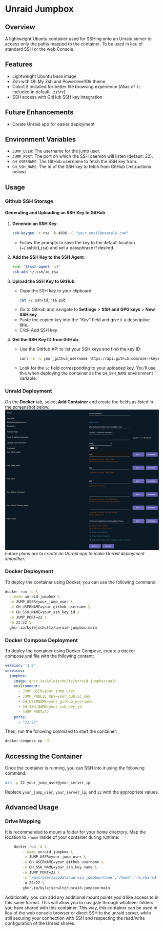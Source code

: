 # Unraid Jumpbox

## Overview
A lightweight Ubuntu container used for SSHing onto an Unraid server to access only the paths mapped to the container. To be used in lieu of standard SSH or the web Console.

## Features
- Lightweight Ubuntu base image
- Zsh with Oh My Zsh and Powerlevel10k theme
- ColorLS installed for better file browsing experience (Alias of `lc` included in default `.zshrc`)
- SSH access with GitHub SSH key integration

## Future Enhancements
- Create Unraid app for easier deployment

## Environment Variables
- `JUMP_USER`: The username for the jump user.
- `JUMP_PORT`: The port on which the SSH daemon will listen (default: 22).
- `GH_USERNAME`: The GitHub username to fetch the SSH key from.
- `GH_SSH_NAME`: The id of the SSH key to fetch from GitHub (instructions below)

## Usage

### Github SSH Storage
#### Generating and Uploading an SSH Key to GitHub

1. **Generate an SSH Key**:
   ```sh
   ssh-keygen -t rsa -b 4096 -C "your_email@example.com"
   ```
   - Follow the prompts to save the key to the default location (~/.ssh/id_rsa) and set a passphrase if desired.

2. **Add the SSH Key to the SSH Agent**:
    ```sh
    eval "$(ssh-agent -s)"
    ssh-add ~/.ssh/id_rsa
    ```
3. **Upload the SSH Key to GitHub**:
    - Copy the SSH key to your clipboard:
        ```sh
        cat ~/.ssh/id_rsa.pub
        ```
    - Go to GitHub and navigate to **Settings** > **SSH and GPG keys** > **New SSH key**.
    - Paste the copied key into the *"Key"* field and give it a descriptive title.
    - Click Add SSH key.
4. **Get the SSH Key ID from GitHub**:
    - Use the GitHub API to list your SSH keys and find the key ID:
        ```sh
        curl -s -u your_github_username https://api.github.com/user/keys
        ```
    - Look for the `id` field corresponding to your uploaded key. You'll use this when deploying the container as the `GH_SSH_NAME` environment variable.
### Unraid Deployment
On the **Docker** tab, select **Add Container** and create the fields as listed in the screenshot below.
![Unraid Configuration](img/unraid-setup.jpeg)
*Future plans are to create an Unraid app to make Unraid deployment smoother.*
### Docker Deployment
To deploy the container using Docker, you can use the following command:

```sh
docker run -d \
  --name unraid-jumpbox \
  -e JUMP_USER=your_jump_user \
  -e GH_USERNAME=your_github_username \
  -e GH_SSH_NAME=your_ssh_key_id \
  -e JUMP_PORT=22 \
  -p 22:22 \
  ghcr.io/kylejschultz/unraid-jumpbox:main
  ```

### Docker Compose Deployment
To deploy the container using Docker Compose, create a docker-compose.yml file with the following content:
```yaml
version: '3.8'
services:
  jumpbox:
    image: ghcr.io/kylejschultz/unraid-jumpbox:main
    environment:
      - JUMP_USER=your_jump_user
      - JUMP_PUBLIC_KEY=your_public_key
      - GH_USERNAME=your_github_username
      - GH_SSH_NAME=your_ssh_key_id
      - JUMP_PORT=22
    ports:
      - "22:22"
```

Then, run the following command to start the container:
```sh
docker-compose up -d
```

## Accessing the Container
Once the container is running, you can SSH into it using the following command:
```sh
ssh -p 22 your_jump_user@your_server_ip
```
Replace `your_jump_user`, `your_server_ip`, and `22` with the appropriate values.

## Advanced Usage
### Drive Mapping
It is recommended to mount a folder for your home directory. Map the location to `/home` inside of your container during runtime:
```sh
    docker run -d \
        --name unraid-jumpbox \
        -e JUMP_USER=your_jump_user \
        -e GH_USERNAME=your_github_username \
        -e GH_SSH_NAME=your_ssh_key_name \
        -e JUMP_PORT=22 \
        -v '/mnt/user/appdata/unraid-jumpbox/home':'/home':'rw,shared'
        -p 22:22 \
        ghcr.io/kylejschultz/unraid-jumpbox:main
  ```

Additionally, you can add any additional mount points you'd like access to in this same format. This will allow you to navigate through whatever folders you have shared with this container. This way, this container can be used in lieu of the web console browser or direct SSH to the unraid server, while still securing your connection with SSH and respecting the read/write configuration of the Unraid shares.